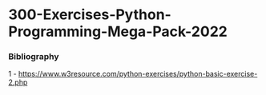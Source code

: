 # 300-Exercises-Python-Programming-Mega-Pack-2022



### Bibliography

1 - https://www.w3resource.com/python-exercises/python-basic-exercise-2.php
